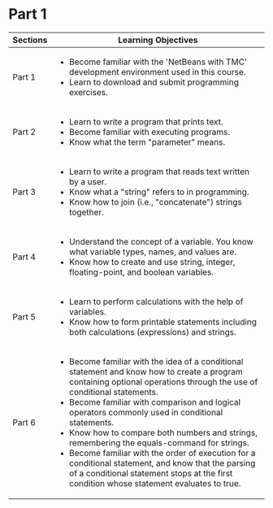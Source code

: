 # Part 1
| Sections | Learning Objectives |
| --- | --- |
| Part 1 | <ul><li>Become familiar with the 'NetBeans with TMC' development environment used in this course.</li> <li>Learn to download and submit programming exercises.</li></ul> |
| Part 2 | <ul><li>Learn to write a program that prints text.</li> <li> Become familiar with executing programs.</li> <li>Know what the term "parameter" means. </li></ul> |
| Part 3 | <ul><li>Learn to write a program that reads text written by a user.</li><li>Know what a "string" refers to in programming.</li><li>Know how to join (i.e., "concatenate") strings together.</li></ul> |
| Part 4 | <ul><li>Understand the concept of a variable. You know what variable types, names, and values are.</li><li>Know how to create and use string, integer, floating-point, and boolean variables.</li></ul> |
| Part 5 | <ul><li>Learn to perform calculations with the help of variables.</li><li>Know how to form printable statements including both calculations (expressions) and strings.</li></ul> |
| Part 6 | <ul><li>Become familiar with the idea of a conditional statement and know how to create a program containing optional operations through the use of conditional statements.</li><li>Become familiar with comparison and logical operators commonly used in conditional statements.</li><li>Know how to compare both numbers and strings, remembering the equals-command for strings.</li><li>Become familiar with the order of execution for a conditional statement, and know that the parsing of a conditional statement stops at the first condition whose statement evaluates to true.</li></ul> |
